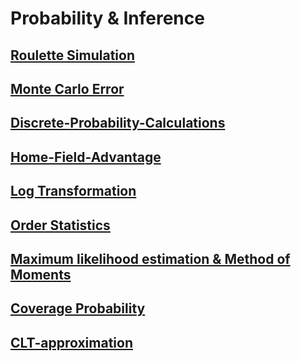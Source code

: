 # Probability & Inference

## [Roulette Simulation](https://littlehousezh.github.io/blog_probability/01-roulette-simulation.html)
## [Monte Carlo Error](https://littlehousezh.github.io/blog_probability/02-monte-carlo-error.html)
## [Discrete-Probability-Calculations](https://littlehousezh.github.io/blog_probability/03-discrete-probability-calculations.html)
## [Home-Field-Advantage](https://littlehousezh.github.io/blog_probability/04-home-field-advantage.html)
## [Log Transformation](https://littlehousezh.github.io/blog_probability/05-log-transformation.html)
## [Order Statistics](https://littlehousezh.github.io/blog_probability/06-order-statistics.html)
## [Maximum likelihood estimation & Method of Moments](https://littlehousezh.github.io/blog_probability/07-mle-and-mm.html)
## [Coverage Probability](https://littlehousezh.github.io/blog_probability/08-coverage-probability.html)
## [CLT-approximation](https://littlehousezh.github.io/blog_probability/09-CLT-approximation.html)
